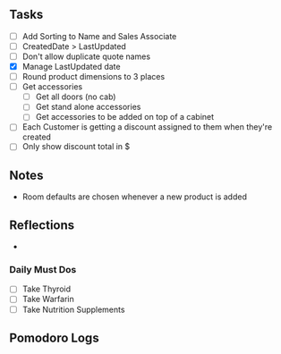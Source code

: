 ## Tasks

- [ ] Add Sorting to Name and Sales Associate
- [ ] CreatedDate > LastUpdated
- [ ] Don't allow duplicate quote names
- [x] Manage LastUpdated date
- [ ] Round product dimensions to 3 places
- [ ] Get accessories
	- [ ] Get all doors (no cab) 
	- [ ] Get stand alone accessories
	- [ ] Get accessories to be added on top of a cabinet
- [ ] Each Customer is getting a discount assigned to them when they're created
- [ ] Only show discount total in $

## Notes

- Room defaults are chosen whenever a new product is added

## Reflections

- 

### Daily Must Dos

- [ ] Take Thyroid
- [ ] Take Warfarin
- [ ] Take Nutrition Supplements

## Pomodoro Logs

